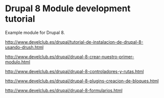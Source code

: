 Drupal 8 Module development tutorial
===============

Example module for Drupal 8. 


http://www.develclub.es/drupal/tutorial-de-instalacion-de-drupal-8-usando-drush.html

http://www.develclub.es/drupal/drupal-8-crear-nuestro-primer-modulo.html

http://www.develclub.es/drupal/drupal-8-controladores-y-rutas.html

http://www.develclub.es/drupal/drupal-8-plugins-creacion-de-bloques.html

http://www.develclub.es/drupal/drupal-8-formularios.html
